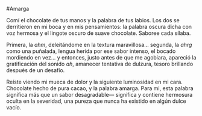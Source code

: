 #Amarga

Comí el chocolate de tus manos y la palabra de tus labios. Los dos se derritieron en mi boca y en mis pensamientos: la palabra oscura dicha con voz hermosa y el lingote oscuro de suave chocolate. Saboree cada sílaba.

Primera, la *ahm*, deleitándome en la textura maravillosa...
segunda, la *ahrg* como una puñalada, lengua herida por ese sabor intenso, el bocado mordiendo en vez...
y entonces, justo antes de que me agobiara, apareció la gratificación del sonido *ah*, amanecer tentativa de dulzura, tesoro brillando después de un desafío.

Reíste viendo mi mueca de dolor y la siguiente luminosidad en mi cara. Chocolate hecho de pura cacao, y la palabra amarga. Para mi, esta palabra significa más que un sabor desagradable— significa y contiene hermosura oculta en la severidad, una pureza que nunca ha existido en algún dulce vacío. 
